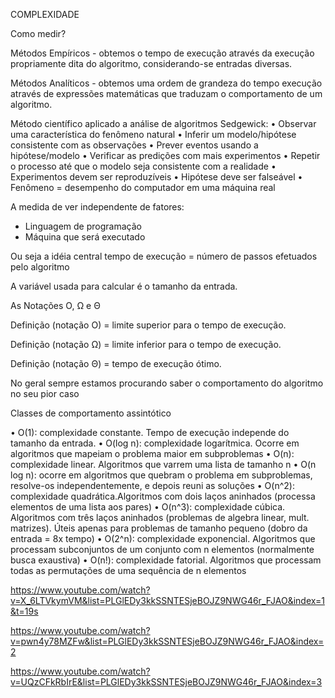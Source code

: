 COMPLEXIDADE

Como medir?

Métodos Empíricos - obtemos o tempo de execução através da execução propriamente dita do algoritmo, considerando-se entradas diversas.

Métodos Analíticos - obtemos uma ordem de grandeza do tempo execução através de expressões matemáticas que traduzam o comportamento de um algoritmo.

Método científico aplicado a análise de
algoritmos
Sedgewick:
• Observar uma característica do fenômeno natural
• Inferir um modelo/hipótese consistente com as observações
• Prever eventos usando a hipótese/modelo
• Verificar as predições com mais experimentos
• Repetir o processo até que o modelo seja consistente com a realidade
• Experimentos devem ser reproduzíveis
• Hipótese deve ser falseável
• Fenômeno = desempenho do computador em uma máquina real

A medida de ver independente de fatores:
 - Linguagem de programação 
 - Máquina que será executado

Ou seja a idéia central
tempo de execução = número de passos efetuados pelo algoritmo

A variável usada para calcular é o tamanho da entrada.


As Notações O, Ω e Θ

Definição (notação O)  =  limite superior para o tempo de execução.

Definição (notação Ω)  =  limite inferior para o tempo de execução.

Definição (notação Θ)  =  tempo de execução ótimo.

No geral sempre estamos procurando saber o comportamento do algoritmo no seu pior caso


Classes de comportamento assintótico

• O(1): complexidade constante. Tempo de execução independe do tamanho da entrada.
• O(log n): complexidade logarítmica. Ocorre em algoritmos que mapeiam o problema maior em subproblemas
• O(n): complexidade linear. Algoritmos que varrem uma lista de tamanho n
• O(n log n): ocorre em algoritmos que quebram o problema em subproblemas, resolve-os independentemente, e depois reuni as soluções
• O(n^2): complexidade quadrática.Algoritmos com dois laços aninhados (processa elementos de uma lista aos pares)
• O(n^3): complexidade cúbica. Algoritmos com três laços aninhados (problemas de algebra linear, mult. matrizes). Úteis apenas para problemas de tamanho pequeno (dobro da entrada = 8x tempo)
• O(2^n): complexidade exponencial. Algoritmos que processam subconjuntos de um conjunto com n elementos (normalmente busca exaustiva)
• O(n!): complexidade fatorial. Algoritmos que processam todas as permutações de uma sequência de n elementos


https://www.youtube.com/watch?v=X_6LTVkymVM&list=PLGlEDy3kkSSNTESjeBOJZ9NWG46r_FJAO&index=1&t=19s

https://www.youtube.com/watch?v=pwn4y78MZFw&list=PLGlEDy3kkSSNTESjeBOJZ9NWG46r_FJAO&index=2

https://www.youtube.com/watch?v=UQzCFkRbIrE&list=PLGlEDy3kkSSNTESjeBOJZ9NWG46r_FJAO&index=3

